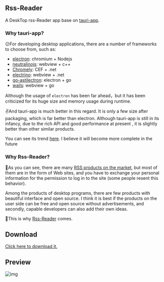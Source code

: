 ## Rss-Reader

A DeskTop rss-Reader app base on [tauri-app](https://github.com/tauri-apps/tauri).

### Why tauri-app?

😕For developing desktop applications, there are a number of frameworks to choose from, such as:

- [electron](https://github.com/electron/electron): chromium + Nodejs
- [neutralinojs](https://github.com/neutralinojs/neutralinojs): webview + c++
- [Chromely](https://github.com/chromelyapps/Chromely): CEF + .net
- [electrino](https://github.com/pojala/electrino): webview + .net
- [go-astilectron](https://github.com/asticode/go-astilectron): electron + go
- [wails](https://github.com/wailsapp/wails): webview + go

Although the usage of `electron` has been far ahead，but it has been criticized for its huge size and memory usage during runtime.

✌And tauri-app is much better in this regard. It is only a few size after packaging, which is far better than electron. Although tauri-app is still in its infancy, due to the rich API and good performance at present , it is slightly better than other similar products.

You can see its trend [here](https://risingstars.js.org/2021/en). I believe it will become more complete in the future

### Why Rss-Reader?

🤔As you can see, there are many [RSS products on the market](https://zapier.com/blog/best-rss-feed-reader-apps/#inoreader), but most of them are in the form of Web sites, and you have to exchange your personal information for the permission to log in to the site (some people resent this behavior).

Among the products of desktop programs, there are few products with beautiful interface and open source. I think it is best if the products on the user side can be free and open source without advertisements, and secondly, capable developers can also add their own ideas.

🎉This is why [Rss-Reader](https://github.com/peterroe/Rss-Reade) comes.

## Download

[Click here to download it.](https://github.com/peterroe/Rss-Reader/releases)

## Preview

![img](./img/demo.gif)
